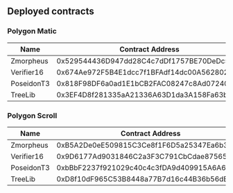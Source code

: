 
## Deployed contracts
### Polygon Matic

| Name | Contract Address | Verified |
| ---- | ---- | --- |
| Zmorpheus| 0x529544436D947dd28C4c7dDf1757BE70DeDc57a9 | Not Yet |
|  Verifier16  |  0x674Ae972F5B4E1dcc7f1BFAdf14dc00A5628026a  | Not Yet |
|  PoseidonT3  |  0x818F98DF6a0ad1E1bCB2FAC08247c8Ad0724013d  | Not Yet |
| TreeLib|0x3EF4D8f281335aA21336A63D1da3A158Fa63b9CC | Not Yet |

### Polygon Scroll

| Name | Contract Address | Verified |
| ---- | ---- | --- |
| Zmorpheus| 0xB5A2De0eE509815C3Ce8f1F6D5a25347Ea6b3e24 | Not Yet |
|  Verifier16  |  0x9D6177Ad9031846C2a3F3C791CbCdae87565E962  | Not Yet |
|  PoseidonT3  |  0xbBbF2237f921029c40c4c3fDA9d409915A6A6606  | Not Yet |
| TreeLib|0xD8f10dF965C53B8448a77B7d16c44B36b56dE095 | Not Yet |